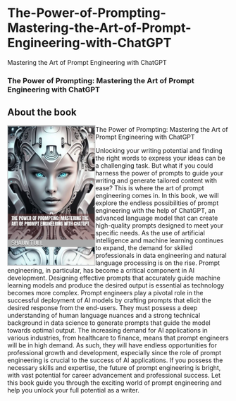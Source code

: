 # The-Power-of-Prompting-Mastering-the-Art-of-Prompt-Engineering-with-ChatGPT
Mastering the Art of Prompt Engineering with ChatGPT


###  The Power of Prompting: Mastering the Art of Prompt Engineering with ChatGPT


## About the book
<a target="_blank" href="https://read.amazon.co.uk/kp/embed?asin=B0BWMK5DKJ&preview=newtab&linkCode=kpe&ref_=cm_sw_r_kb_dp_G6KVCM0A8TGE0TDZ25K4">
  <img src="/ChatGPT_Cover.jpg" alt="Book Cover" width="200" align="left"/>
</a>



The Power of Prompting: Mastering the Art of Prompt Engineering with ChatGPT


Unlocking your writing potential and finding the right words to express your ideas can be a challenging task. But what if you could harness the power of prompts to guide your writing and generate tailored content with ease? This is where the art of prompt engineering comes in. In this book, we will explore the endless possibilities of prompt engineering with the help of ChatGPT, an advanced language model that can create high-quality prompts designed to meet your specific needs. As the use of artificial intelligence and machine learning continues to expand, the demand for skilled professionals in data engineering and natural language processing is on the rise. Prompt engineering, in particular, has become a critical component in AI development. Designing effective prompts that accurately guide machine learning models and produce the desired output is essential as technology becomes more complex. Prompt engineers play a pivotal role in the successful deployment of AI models by crafting prompts that elicit the desired response from the end-users. They must possess a deep understanding of human language nuances and a strong technical background in data science to generate prompts that guide the model towards optimal output. The increasing demand for AI applications in various industries, from healthcare to finance, means that prompt engineers will be in high demand. As such, they will have endless opportunities for professional growth and development, especially since the role of prompt engineering is crucial to the success of AI applications. If you possess the necessary skills and expertise, the future of prompt engineering is bright, with vast potential for career advancement and professional success. Let this book guide you through the exciting world of prompt engineering and help you unlock your full potential as a writer.
